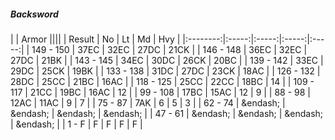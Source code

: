 ##### Backsword

|      | Armor ||||
| Result | No | Lt | Md | Hvy |
|:--------:|:-----:|:-----:|:-----:|:-----:|
| 149 - 150 | 37EC | 32EC | 27DC | 21CK |
| 146 - 148 | 36EC | 32EC | 27DC | 21BK |
| 143 - 145 | 34EC | 30DC | 26CK | 20BC |
| 139 - 142 | 33EC | 29DC | 25CK | 19BK |
| 133 - 138 | 31DC | 27DC | 23CK | 18AC |
| 126 - 132 | 28DC | 25CC | 21BC | 16AC |
| 118 - 125 | 25CC | 22CC | 18BC | 14 |
| 109 - 117 | 21CC | 19BC | 16AC | 12 |
| 99 - 108 | 17BC | 15AC | 12 | 9 |
| 88 - 98 | 12AC | 11AC | 9 | 7 |
| 75 - 87 | 7AK | 6 | 5 | 3 |
| 62 - 74 | &endash;  | &endash;  | &endash;  | &endash;  |
| 47 - 61 | &endash;  | &endash;  | &endash;  | &endash;  |
| 1 - F | F | F | F | F |
